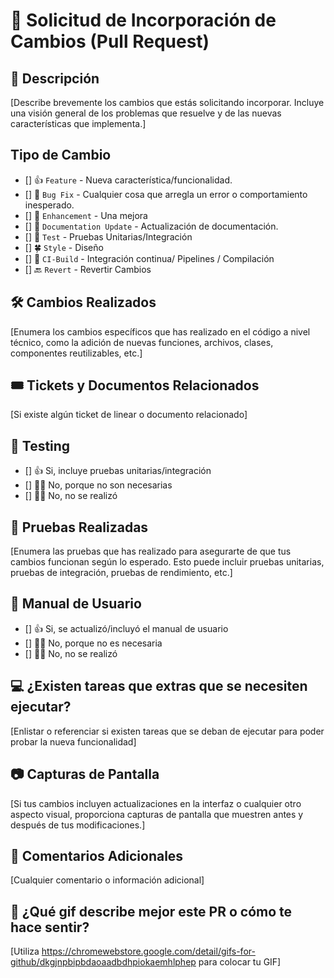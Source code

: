 # 🚀 Solicitud de Incorporación de Cambios (Pull Request)

## 📝 Descripción
[Describe brevemente los cambios que estás solicitando incorporar. Incluye una visión general de los problemas que resuelve y de las nuevas características que implementa.]

## Tipo de Cambio
- [] 👍 `Feature` - Nueva característica/funcionalidad.
- [] 🐛 `Bug Fix` - Cualquier cosa que arregla un error o comportamiento inesperado.
- [] 💪 `Enhancement` - Una mejora
- [] 📘 `Documentation Update` - Actualización  de documentación.
- [] 🧪 `Test` - Pruebas Unitarias/Integración
- [] 🍀 `Style` - Diseño
- [] 🔁 `CI-Build` - Integración continua/ Pipelines / Compilación
- [] 🔙 `Revert` - Revertir Cambios

## 🛠 Cambios Realizados
[Enumera los cambios específicos que has realizado en el código a nivel técnico, como la adición de nuevas funciones, archivos, clases, componentes reutilizables, etc.]

## 🎟 Tickets y Documentos Relacionados
[Si existe algún ticket de linear o documento relacionado]

## 🧪 Testing
- [] 👍 Si, incluye pruebas unitarias/integración
- [] 🙅‍♂️ No, porque no son necesarias
- [] 🙋‍♂️ No, no se realizó

## 🐹 Pruebas Realizadas
[Enumera las pruebas que has realizado para asegurarte de que tus cambios funcionan según lo esperado. Esto puede incluir pruebas unitarias, pruebas de integración, pruebas de rendimiento, etc.]

## 📘 Manual de Usuario
- [] 👍 Si, se actualizó/incluyó el manual de usuario
- [] 🙅‍♂️ No, porque no es necesaria
- [] 🙋‍♂️ No, no se realizó

## 💻 ¿Existen tareas que extras que se necesiten ejecutar?
[Enlistar o referenciar si existen tareas que se deban de ejecutar para poder probar la nueva funcionalidad]

## 📷 Capturas de Pantalla
[Si tus cambios incluyen actualizaciones en la interfaz o cualquier otro aspecto visual, proporciona capturas de pantalla que muestren antes y después de tus modificaciones.]

## 💬 Comentarios Adicionales
[Cualquier comentario o información adicional]

## 🎈 ¿Qué gif describe mejor este PR o cómo te hace sentir?
[Utiliza https://chromewebstore.google.com/detail/gifs-for-github/dkgjnpbipbdaoaadbdhpiokaemhlphep para colocar tu GIF]
